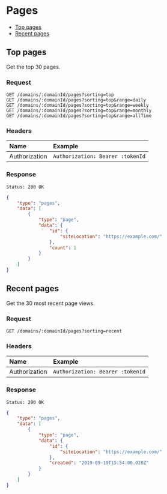 # Pages

- [Top pages](#top-pages)
- [Recent pages](#recent-pages)

## Top pages

Get the top 30 pages.

### Request

```
GET /domains/:domainId/pages?sorting=top
GET /domains/:domainId/pages?sorting=top&range=daily
GET /domains/:domainId/pages?sorting=top&range=weekly
GET /domains/:domainId/pages?sorting=top&range=monthly
GET /domains/:domainId/pages?sorting=top&range=allTime
```

### Headers

| Name | Example |
|:-----------|:------------|
| Authorization | `Authorization: Bearer :tokenId` |

### Response

```
Status: 200 OK
```

```json
{
	"type": "pages",
	"data": [
		{
			"type": "page",
			"data": {
				"id": {
					"siteLocation": "https://example.com/"
				},
				"count": 1
			}
		}
	]
}
```

## Recent pages

Get the 30 most recent page views.

### Request

```
GET /domains/:domainId/pages?sorting=recent
```

### Headers

| Name | Example |
|:-----------|:------------|
| Authorization | `Authorization: Bearer :tokenId` |

### Response

```
Status: 200 OK
```

```json
{
	"type": "pages",
	"data": [
		{
			"type": "page",
			"data": {
				"id": {
					"siteLocation": "https://example.com/"
				},
				"created": "2019-09-19T15:54:00.020Z"
			}
		}
	]
}
```